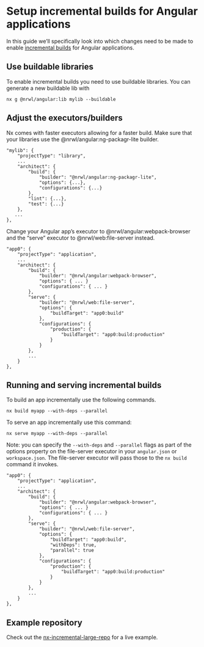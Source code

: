 # Setup incremental builds for Angular applications

In this guide we’ll specifically look into which changes need to be made to enable [incremental builds](/angular/ci/incremental-builds) for Angular applications.

## Use buildable libraries

To enable incremental builds you need to use buildable libraries.
You can generate a new buildable lib with

```
nx g @nrwl/angular:lib mylib --buildable
```

## Adjust the executors/builders

Nx comes with faster executors allowing for a faster build. Make sure that your libraries use the @nrwl/angular:ng-packagr-lite builder.

```
"mylib": {
    "projectType": "library",
    ...
    "architect": {
        "build": {
            "builder": "@nrwl/angular:ng-packagr-lite",
            "options": {...},
            "configurations": {...}
        },
        "lint": {...},
        "test": {...}
    },
   ...
},
```

Change your Angular app’s executor to @nrwl/angular:webpack-browser and the “serve” executor to @nrwl/web:file-server instead.

```
"app0": {
    "projectType": "application",
    ...
    "architect": {
        "build": {
            "builder": "@nrwl/angular:webpack-browser",
            "options": { ... }
            "configurations": { ... }
        },
        "serve": {
            "builder": "@nrwl/web:file-server",
            "options": {
                "buildTarget": "app0:build"
            },
            "configurations": {
                "production": {
                    "buildTarget": "app0:build:production"
                }
            }
        },
        ...
    }
},
```

## Running and serving incremental builds

To build an app incrementally use the following commands.

```
nx build myapp --with-deps --parallel
```

To serve an app incrementally use this command:

```
nx serve myapp --with-deps --parallel
```

Note: you can specify the `--with-deps` and `--parallel` flags as part of the options property on the file-server executor in your `angular.json` or `workspace.json`. The file-server executor will pass those to the `nx build` command it invokes.

```
"app0": {
    "projectType": "application",
    ...
    "architect": {
        "build": {
            "builder": "@nrwl/angular:webpack-browser",
            "options": { ... }
            "configurations": { ... }
        },
        "serve": {
            "builder": "@nrwl/web:file-server",
            "options": {
                "buildTarget": "app0:build",
                "withDeps": true,
                "parallel": true
            },
            "configurations": {
                "production": {
                    "buildTarget": "app0:build:production"
                }
            }
        },
        ...
    }
},
```

## Example repository

Check out the [nx-incremental-large-repo](https://github.com/nrwl/nx-incremental-large-repo) for a live example.
